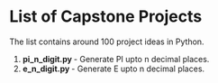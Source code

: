 # List of Capstone Projects

The list contains around 100 project ideas in Python.

1. <b> pi_n_digit.py </b> - Generate PI upto n decimal places.
2. <b> e_n_digit.py </b> - Generate E upto n decimal places.
